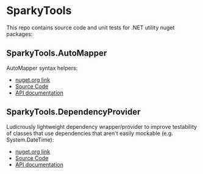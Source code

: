 # SparkyTools
This repo contains source code and unit tests for .NET utility nuget packages:

## SparkyTools.AutoMapper
AutoMapper syntax helpers:
* [nuget.org link](https://www.nuget.org/packages/SparkyTools.AutoMapper/)
* [Source Code](/SparkyTools.AutoMapper)
* [API documentation](/SparkyTools.AutoMapper/api.md)

## SparkyTools.DependencyProvider
Ludicrously lightweight dependency wrapper/provider to improve testability of classes that use dependencies that aren't easily mockable (e.g. System.DateTime):
* [nuget.org link](https://www.nuget.org/packages/SparkyTools.DependencyProvider/)
* [Source Code](/SparkyTools.DependencyProvider)
* [API documentation](/SparkyTools.DependencyProvider/api.md)
